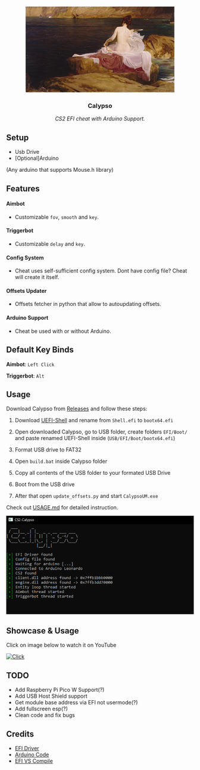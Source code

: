 <p align="center">
    <img src=".github/images/calypso.jpg" alt="Calypso" width="400" />
    <h3 align="center">Calypso</h3>
    <p align="center"><i>CS2 EFI cheat with Arduino Support.</i></p>
</p>

## Setup
- Usb Drive
- [Optional]Arduino

(Any arduino that supports Mouse.h library)

## Features
#### Aimbot
- Customizable `fov`, `smooth` and `key`.
#### Triggerbot
- Customizable `delay` and `key`.
#### Config System
- Cheat uses self-sufficient config system. Dont have config file? Cheat will create it itself.
#### Offsets Updater
- Offsets fetcher in python that allow to autoupdating offsets.
#### Arduino Support
- Cheat be used with or without Arduino.

## Default Key Binds

 **Aimbot**: `Left Click`
 
 **Triggerbot**: `Alt`

## Usage

Download Calypso from [Releases](https://github.com/3a1/CS2-Calypso/releases/latest) and follow these steps:

1. Download [UEFI-Shell](https://github.com/tianocore/edk2-archive/raw/master/ShellBinPkg/UefiShell/X64/Shell.efi) and rename from `Shell.efi` to `bootx64.efi`
   
2. Open downloaded Calypso, go to USB folder, create folders `EFI/Boot/` and paste renamed UEFI-Shell inside (`USB/EFI/Boot/bootx64.efi`)

3. Format USB drive to FAT32

4. Open `build.bat` inside Calypso folder

5. Copy all contents of the USB folder to your formated USB Drive

5. Boot from the USB drive

9. After that open `update_offsets.py` and start `CalypsoUM.exe`


Check out [USAGE.md](.github/docs/USAGE.md) for detailed instruction.

<img src=".github/images/calypso_cli.png" alt="Calypso CLI" width="600"/>


## Showcase & Usage
Click on image below to watch it on YouTube

[![Click](https://i3.ytimg.com/vi/_rVH9mMZ--A/hqdefault.jpg)](https://www.youtube.com/watch?v=_rVH9mMZ--A)


## TODO
+ Add Raspberry Pi Pico W Support(?)
+ Add USB Host Shield support
+ Get module base address via EFI not usermode(?)
+ Add fullscreen esp(?)
+ Clean code and fix bugs

## Credits
+ [EFI Driver](https://github.com/TheCruZ/EFI_Driver_Access)
+ [Arduino Code](https://github.com/backpack-0x1337/CyberAim-Valorant/)
+ [EFI VS Compile](https://github.com/pbatard/uefi-simple)
